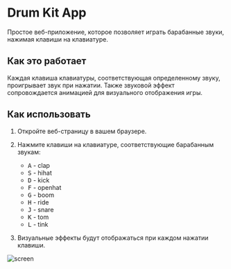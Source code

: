 # Drum Kit App

Простое веб-приложение, которое позволяет играть барабанные звуки, нажимая клавиши на клавиатуре.

## Как это работает

Каждая клавиша клавиатуры, соответствующая определенному звуку, проигрывает звук при нажатии. Также звуковой эффект сопровождается анимацией для визуального отображения игры.

## Как использовать

1. Откройте веб-страницу в вашем браузере.
2. Нажмите клавиши на клавиатуре, соответствующие барабанным звукам:

   - <kbd>A</kbd> - clap
   - <kbd>S</kbd> - hihat
   - <kbd>D</kbd> - kick
   - <kbd>F</kbd> - openhat
   - <kbd>G</kbd> - boom
   - <kbd>H</kbd> - ride
   - <kbd>J</kbd> - snare
   - <kbd>K</kbd> - tom
   - <kbd>L</kbd> - tink

3. Визуальные эффекты будут отображаться при каждом нажатии клавиши.

![screen](https://github.com/kudayibergen/projects_js/assets/116156826/9403d05f-ec89-4974-b1ba-70c98095817f)
